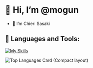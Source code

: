# 👋 Hi, I’m @mogun
- 🙂 I’m Chieri Sasaki 
## 🌱 Languages and Tools:
[![My Skills](https://skillicons.dev/icons?i=py,php,ruby,css,html,js,ts,mysql,postgres,ansible,terraform,aws,gcp,docker,nodejs,react,nextjs)](https://skillicons.dev)

![Top Languages Card (Compact layout)](https://github-readme-stats.vercel.app/api/top-langs/?username=mogun&layout=compact)
